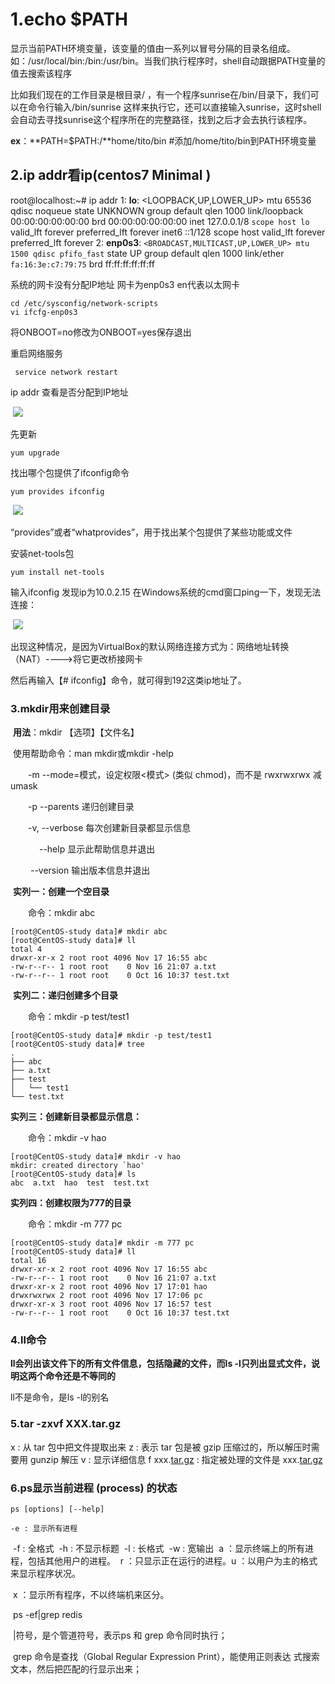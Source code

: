 # 1.echo $PATH

显示当前PATH环境变量，该变量的值由一系列以冒号分隔的目录名组成。如：/usr/local/bin:/bin:/usr/bin。当我们执行程序时，shell自动跟据PATH变量的值去搜索该程序

比如我们现在的工作目录是根目录/ ，有一个程序sunrise在/bin/目录下，我们可以在命令行输入/bin/sunrise 这样来执行它，还可以直接输入sunrise，这时shell会自动去寻找sunrise这个程序所在的完整路径，找到之后才会去执行该程序。

**ex**：**PATH=$PATH:/**home/tito/bin #添加/home/tito/bin到PATH环境变量

## 2.ip addr看ip(centos7 Minimal )

root@localhost:~# ip addr
 1: **lo**: <LOOPBACK,UP,LOWER_UP> mtu 65536 qdisc noqueue state UNKNOWN group default qlen 1000
 	link/loopback 00:00:00:00:00:00 brd 00:00:00:00:00:00
 	inet 127.0.0.1/8 `scope host lo`
 	valid_lft forever preferred_lft forever
 	inet6 ::1/128 scope host
	 valid_lft forever preferred_lft forever
 2: **enp0s3**: `<BROADCAST,MULTICAST,UP,LOWER_UP> mtu 1500 qdisc pfifo_fast`  state UP group default qlen 1000
 	link/ether `fa:16:3e:c7:79:75` brd ff:ff:ff:ff:ff:ff

系统的网卡没有分配IP地址 网卡为enp0s3   en代表以太网卡

```shell
cd /etc/sysconfig/network-scripts
vi ifcfg-enp0s3   
```

将ONBOOT=no修改为ONBOOT=yes保存退出

重启网络服务

```shell
 service network restart
```

ip addr 查看是否分配到IP地址

​	![](https://github.com/sundyyh/study/blob/master/imgs/ipaddr.png)



先更新

```shell
yum upgrade
```

找出哪个包提供了ifconfig命令

```shell
yum provides ifconfig
```

​	![](https://github.com/sundyyh/study/blob/master/imgs/provides-ifconfig.png)

“provides”或者“whatprovides”，用于找出某个包提供了某些功能或文件

安装net-tools包

```shell
yum install net-tools
```

输入ifconfig 发现ip为10.0.2.15 在Windows系统的cmd窗口ping一下，发现无法连接：

​	![](https://github.com/sundyyh/study/blob/master/imgs/ifconfig.png)

出现这种情况，是因为VirtualBox的默认网络连接方式为：网络地址转换（NAT）---->将它更改桥接网卡

然后再输入【# ifconfig】命令，就可得到192这类ip地址了。

### 3.mkdir用来创建目录

​	**用法**：mkdir 【选项】【文件名】

​	使用帮助命令：man mkdir或mkdir -help

　　-m --mode=模式，设定权限<模式> (类似 chmod)，而不是 rwxrwxrwx 减 umask

　　-p --parents 递归创建目录

　　-v, --verbose 每次创建新目录都显示信息

　　　  --help 显示此帮助信息并退出

　　    --version 输出版本信息并退出

​	**实列一：创建一个空目录**

　　命令：mkdir abc

```shell
[root@CentOS-study data]# mkdir abc
[root@CentOS-study data]# ll
total 4
drwxr-xr-x 2 root root 4096 Nov 17 16:55 abc
-rw-r--r-- 1 root root    0 Nov 16 21:07 a.txt
-rw-r--r-- 1 root root    0 Oct 16 10:37 test.txt
```

​	**实列二：递归创建多个目录**

　　命令：mkdir -p test/test1

```shell
[root@CentOS-study data]# mkdir -p test/test1
[root@CentOS-study data]# tree 
.
├── abc
├── a.txt
├── test
│   └── test1
└── test.txt
```

**实列三：创建新目录都显示信息：**

　　命令：mkdir -v hao

```shell
[root@CentOS-study data]# mkdir -v hao
mkdir: created directory `hao'
[root@CentOS-study data]# ls
abc  a.txt  hao  test  test.txt
```

**实列四：创建权限为777的目录**

　　命令：mkdir -m 777 pc 

```shell
[root@CentOS-study data]# mkdir -m 777 pc
[root@CentOS-study data]# ll
total 16
drwxr-xr-x 2 root root 4096 Nov 17 16:55 abc
-rw-r--r-- 1 root root    0 Nov 16 21:07 a.txt
drwxr-xr-x 2 root root 4096 Nov 17 17:01 hao
drwxrwxrwx 2 root root 4096 Nov 17 17:06 pc
drwxr-xr-x 3 root root 4096 Nov 17 16:57 test
-rw-r--r-- 1 root root    0 Oct 16 10:37 test.txt
```

### 4.ll命令

**ll会列出该文件下的所有文件信息，包括隐藏的文件，而ls -l只列出显式文件，说明这两个命令还是不等同的**

ll不是命令，是ls -l的别名



### 5.tar -zxvf XXX.tar.gz

x : 从 tar 包中把文件提取出来
z : 表示 tar 包是被 gzip 压缩过的，所以解压时需要用 gunzip 解压
v : 显示详细信息
f xxx.[tar.gz](https://www.baidu.com/s?wd=tar.gz&tn=SE_PcZhidaonwhc_ngpagmjz&rsv_dl=gh_pc_zhidao) : 指定被处理的文件是 xxx.[tar.gz](https://www.baidu.com/s?wd=tar.gz&tn=SE_PcZhidaonwhc_ngpagmjz&rsv_dl=gh_pc_zhidao)

### 6.ps显示当前进程 (process) 的状态

```shell
ps [options] [--help]
```

	-e : 显示所有进程 
​	-f : 全格式 
​	-h : 不显示标题 
​	-l : 长格式 
​	-w : 宽输出 
​	a ：显示终端上的所有进程，包括其他用户的进程。 
​	r ：只显示正在运行的进程。 
​	u ：以用户为主的格式来显示程序状况。 

​	x ：显示所有程序，不以终端机来区分。

​	ps -ef|grep redis

​	 |符号，是个管道符号，表示ps 和 grep 命令同时执行；

​	grep 命令是查找（Global Regular Expression Print），能使用正则表达	式搜索文本，然后把匹配的行显示出来；